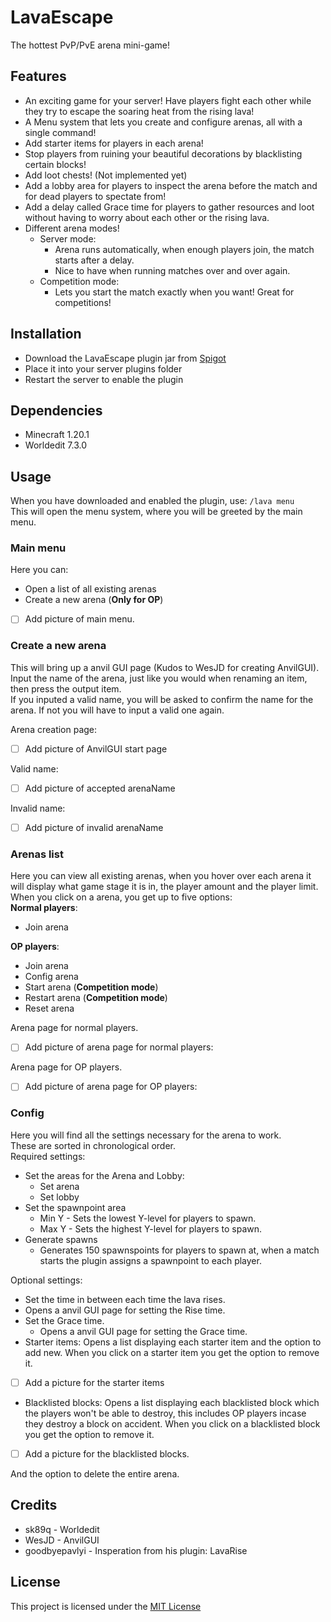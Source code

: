 # LavaEscape
The hottest PvP/PvE arena mini-game!



## Features
  - An exciting game for your server! Have players fight each other while they try to escape the soaring heat from the rising lava!
  - A Menu system that lets you create and configure arenas, all with a single command!
  - Add starter items for players in each arena!
  - Stop players from ruining your beautiful decorations by blacklisting certain blocks!
  - Add loot chests! (Not implemented yet)
  - Add a lobby area for players to inspect the arena before the match and for dead players to spectate from!
  - Add a delay called Grace time for players to gather resources and loot without having to worry about each other or the rising lava.
  - Different arena modes!
    - Server mode:
      - Arena runs automatically, when enough players join, the match starts after a delay.
      - Nice to have when running matches over and over again.
    - Competition mode:
      - Lets you start the match exactly when you want! Great for competitions!



## Installation
  - Download the LavaEscape plugin jar from [Spigot](https://www.spigotmc.org/resources/lavaescape.115377/)
  - Place it into your server plugins folder
  - Restart the server to enable the plugin



## Dependencies
  - Minecraft 1.20.1
  - Worldedit 7.3.0


## Usage
When you have downloaded and enabled the plugin, use: `/lava menu`  
This will open the menu system, where you will be greeted by the main menu.
### Main menu
Here you can:
- Open a list of all existing arenas
- Create a new arena (**Only for OP**)

- [ ] Add picture of main menu.

### Create a new arena
This will bring up a anvil GUI page (Kudos to WesJD for creating AnvilGUI).  
Input the name of the arena, just like you would when renaming an item, then press the output item.  
If you inputed a valid name, you will be asked to confirm the name for the arena. If not you will have to input a valid one again.

Arena creation page:
- [ ] Add picture of AnvilGUI start page

Valid name:
- [ ] Add picture of accepted arenaName

Invalid name:
- [ ] Add picture of invalid arenaName



### Arenas list
Here you can view all existing arenas, when you hover over each arena it will display what game stage it is in, the player amount and the player limit.
When you click on a arena, you get up to five options:\
**Normal players**:
  - Join arena

**OP players**:
- Join arena
- Config arena
- Start arena (**Competition mode**)
- Restart arena (**Competition mode**)
- Reset arena

Arena page for normal players.
- [ ] Add picture of arena page for normal players:

Arena page for OP players.
- [ ] Add picture of arena page for OP players:



### Config
Here you will find all the settings necessary for the arena to work.  
These are sorted in chronological order.  
Required settings:
- Set the areas for the Arena and Lobby:
  - Set arena
  - Set lobby
- Set the spawnpoint area
  - Min Y - Sets the lowest Y-level for players to spawn.
  - Max Y - Sets the highest Y-level for players to spawn.
- Generate spawns
  - Generates 150 spawnspoints for players to spawn at, when a match starts the plugin assigns a spawnpoint to each player.

Optional settings:

- Set the time in between each time the lava rises.
- Opens a anvil GUI page for setting the Rise time.
- Set the Grace time.
  - Opens a anvil GUI page for setting the Grace time.
- Starter items:
  Opens a list displaying each starter item and the option to add new.
  When you click on a starter item you get the option to remove it.
- [ ] Add a picture for the starter items
- Blacklisted blocks:
  Opens a list displaying each blacklisted block which the players won't be able to destroy, this includes OP players incase they destroy a block on accident.
  When you click on a blacklisted block you get the option to remove it.  

- [ ] Add a picture for the blacklisted blocks.

And the option to delete the entire arena.



## Credits

- sk89q - Worldedit
- WesJD - AnvilGUI
- goodbyepavlyi - Insperation from his plugin: LavaRise



## License
This project is licensed under the [MIT License](https://github.com/Sirhiggelbottom/LavaEscape/blob/test/LICENSE) <!-- https://github.com/Sirhiggelbottom/LavaEscape/blob/test/LICENSE -->
